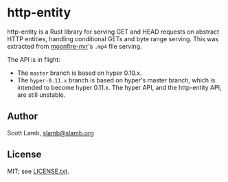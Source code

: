 # http-entity

http-entity is a Rust library for serving GET and HEAD requests on abstract
HTTP entities, handling conditional GETs and byte range serving. This was
extracted from [moonfire-nvr](https://github.com/scottlamb/moonfire-nvr)'s
`.mp4` file serving.

The API is in flight:

   * The `master` branch is based on hyper 0.10.x.
   * The `hyper-0.11.x` branch is based on hyper's master branch, which is
     intended to become hyper 0.11.x. The hyper API, and the http-entity API,
     are still unstable.

## Author

Scott Lamb, slamb@slamb.org

## License

MIT; see [LICENSE.txt](LICENSE.txt).

